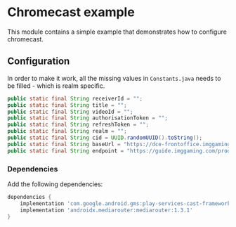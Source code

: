 # Chromecast example
This module contains a simple example that demonstrates how to configure chromecast.

## Configuration
In order to make it work, all the missing values in `Constants.java` needs to be filled - which is realm specific.

```java
public static final String receiverId = "";
public static final String title = "";
public static final String videoId = "";
public static final String authorisationToken = "";
public static final String refreshToken = "";
public static final String realm = "";
public static final String cid = UUID.randomUUID().toString();
public static final String baseUrl = "https://dce-frontoffice.imggaming.com/api/v2";
public static final String endpoint = "https://guide.imggaming.com/prod";
```

### Dependencies
Add the following dependencies:

```groovy
dependencies {
    implementation 'com.google.android.gms:play-services-cast-framework:21.2.0'
    implementation 'androidx.mediarouter:mediarouter:1.3.1'
}
```